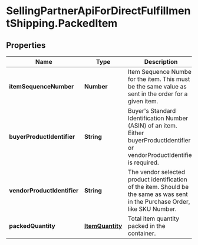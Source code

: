 # SellingPartnerApiForDirectFulfillmentShipping.PackedItem

## Properties
Name | Type | Description | Notes
------------ | ------------- | ------------- | -------------
**itemSequenceNumber** | **Number** | Item Sequence Number for the item. This must be the same value as sent in the order for a given item. | 
**buyerProductIdentifier** | **String** | Buyer's Standard Identification Number (ASIN) of an item. Either buyerProductIdentifier or vendorProductIdentifier is required. | [optional] 
**vendorProductIdentifier** | **String** | The vendor selected product identification of the item. Should be the same as was sent in the Purchase Order, like SKU Number. | [optional] 
**packedQuantity** | [**ItemQuantity**](ItemQuantity.md) | Total item quantity packed in the container. | 



